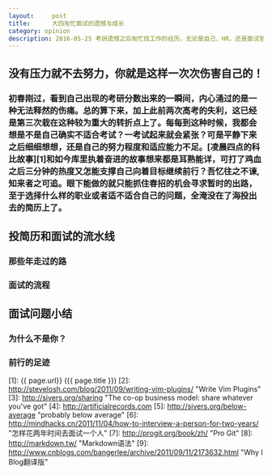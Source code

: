 ```yaml
---
layout:     post
title:      大四匆忙面试的遗憾与成长
category: opinion
description: 2016-05-25 考研遗憾之后匆忙找工作的经历，无论是自己、HR，还是面试官，有些事情经历过后，痛并快乐着，这大概便是成长的记忆。
---
```


## 没有压力就不去努力，你就是这样一次次伤害自己的！
### 初春刚过，看到自己出现的考研分数出来的一瞬间，内心涌过的是一种无法释然的伤痛。总的算下来，加上此前两次高考的失利，这已经是第三次栽在这种较为重大的转折点上了。每每到这种时候，我都会想是不是自己确实不适合考试？一考试起来就会紧张？可是平静下来之后细细想想，还是自己的努力程度和适应能力不足。[凌晨四点的科比故事][1]和如今库里执着奋进的故事想来都是耳熟能详，可打了鸡血之后三分钟的热度又怎能支撑自己向着目标继续前行？吾忆往之不谏,知来者之可追。眼下能做的就只能抓住春招的机会寻求暂时的出路，至于选择什么样的职业或者适不适合自己的问题，全淹没在了海投出去的简历上了。
## 投简历和面试的流水线

### 那些年走过的路

### 面试的流程



## 面试问题小结



### 为什么不是你？

### 前行的足迹



[X-Flowing]:    http://xff2016.club  "X-Flowing"
[Steve Losh]:   http://stevelosh.com/   "Steve Losh"
[Derek Sivers]: http://sivers.org/  "Derek Sivers"
[GoDaddy]:  http://godaddy.com  "Godaddy"
[GitHub]: http://github.com "Github:social coding"
[Jekyll]:   https://github.com/mojombo/jekyll
[Disqus]: http://disqus.com "Disqus"
[DNSPod]: http://dnspod.cn "DNSPod"
[GitHub Pages]: http://pages.github.com "GitHub Pages"
[WordPress]:    http://wordpress.org    "WordPress"
[1]:    {{ page.url}}  ({{ page.title }})
[2]:  http://stevelosh.com/blog/2011/09/writing-vim-plugins/ "Write Vim Plugins"
[3]: http://sivers.org/sharing   "The co-op business model: share whatever you've got"
[4]: http://artificialrecords.com
[5]: http://sivers.org/below-average    "probably below average"
[6]: http://mindhacks.cn/2011/11/04/how-to-interview-a-person-for-two-years/    "怎样花两年时间去面试一个人"
[7]: http://progit.org/book/zh/    "Pro Git"
[8]: http://markdown.tw/    "Markdown语法"
[9]: http://www.cnblogs.com/bangerlee/archive/2011/09/11/2173632.html   "Why I Blog翻译版"
